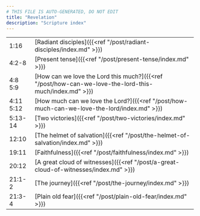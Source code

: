 ```yaml
---
# THIS FILE IS AUTO-GENERATED, DO NOT EDIT
title: "Revelation"
description: "Scripture index"
---
```


|  |  |
| --- | --- |
| 1:16 | [Radiant disciples]({{<ref "/post/radiant-disciples/index.md" >}}) |
| 4:2-8 | [Present tense]({{<ref "/post/present-tense/index.md" >}}) |
| 4:8 <br/> 5:9 | [How can we love the Lord this much?]({{<ref "/post/how-can-we-love-the-lord-this-much/index.md" >}}) |
| 4:11 <br/> 5:12 | [How much can we love the Lord?]({{<ref "/post/how-much-can-we-love-the-lord/index.md" >}}) |
| 5:13-14 | [Two victories]({{<ref "/post/two-victories/index.md" >}}) |
| 12:10 | [The helmet of salvation]({{<ref "/post/the-helmet-of-salvation/index.md" >}}) |
| 19:11 | [Faithfulness]({{<ref "/post/faithfulness/index.md" >}}) |
| 20:12 | [A great cloud of witnesses]({{<ref "/post/a-great-cloud-of-witnesses/index.md" >}}) |
| 21:1-2 | [The journey]({{<ref "/post/the-journey/index.md" >}}) |
| 21:3-4 | [Plain old fear]({{<ref "/post/plain-old-fear/index.md" >}}) |
